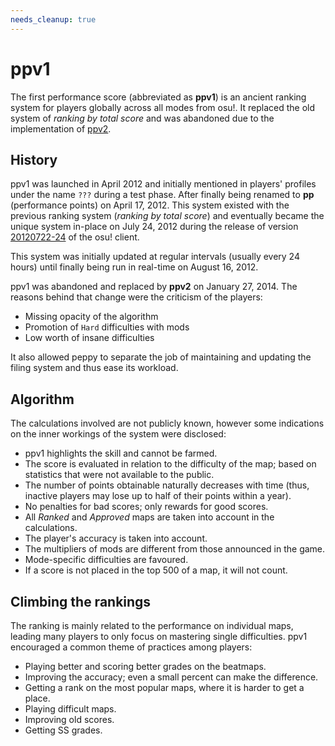 ```yaml
---
needs_cleanup: true
---
```


# ppv1

The first performance score (abbreviated as **ppv1**) is an ancient ranking system for players globally across all modes from osu!. It replaced the old system of *ranking by total score* and was abandoned due to the implementation of [ppv2](/wiki/Performance_points/ppv2).

## History

ppv1 was launched in April 2012 and initially mentioned in players' profiles under the name ``???`` during a test phase. After finally being renamed to **pp** (performance points) on April 17, 2012. This system existed with the previous ranking system (*ranking by total score*) and eventually became the unique system in-place on July 24, 2012 during the release of version [20120722-24](https://osu.ppy.sh/community/forums/posts/1687719 "20120722-24") of the osu! client.

This system was initially updated at regular intervals (usually every 24 hours) until finally being run in real-time on August 16, 2012.

ppv1 was abandoned and replaced by **ppv2** on January 27, 2014. The reasons behind that change were the criticism of the players:

- Missing opacity of the algorithm
- Promotion of ``Hard`` difficulties with mods
- Low worth of insane difficulties

It also allowed peppy to separate the job of maintaining and updating the filing system and thus ease its workload.

## Algorithm

The calculations involved are not publicly known, however some indications on the inner workings of the system were disclosed:

- ppv1 highlights the skill and cannot be farmed.
- The score is evaluated in relation to the difficulty of the map; based on statistics that were not available to the public.
- The number of points obtainable naturally decreases with time (thus, inactive players may lose up to half of their points within a year).
- No penalties for bad scores; only rewards for good scores.
- All *Ranked* and *Approved* maps are taken into account in the calculations.
- The player's accuracy is taken into account.
- The multipliers of mods are different from those announced in the game.
- Mode-specific difficulties are favoured.
- If a score is not placed in the top 500 of a map, it will not count.

## Climbing the rankings

The ranking is mainly related to the performance on individual maps, leading many players to only focus on mastering single difficulties. ppv1 encouraged a common theme of practices among players:<!-- the list below is totally vague -->

- Playing better and scoring better grades on the beatmaps. 
- Improving the accuracy; even a small percent can make the difference.
- Getting a rank on the most popular maps, where it is harder to get a place.
- Playing difficult maps.
- Improving old scores.
- Getting SS grades.
